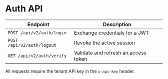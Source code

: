 # Auth API

| Endpoint | Description |
| --- | --- |
| `POST /api/v2/auth/login` | Exchange credentials for a JWT |
| `POST /api/v2/auth/logout` | Revoke the active session |
| `GET /api/v2/auth/verify` | Validate and refresh an access token |

All requests require the tenant API key in the `x-api-key` header.
